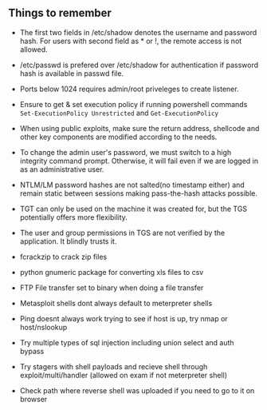 ## Things to remember

* The first two fields in /etc/shadow denotes the username and password hash. For users with second field as * or !, the remote access is not allowed. 

* /etc/passwd is prefered over /etc/shadow for authentication if password hash is available in passwd file.

* Ports below 1024 requires admin/root priveleges to create listener.

* Ensure to get & set execution policy if running powershell commands `Set-ExecutionPolicy Unrestricted` and `Get-ExecutionPolicy`

* When using public exploits, make sure the return address, shellcode and other key components are modified according to the needs.

* To change the admin user's password, we must switch to a high integrity command prompt. Otherwise, it will fail even if we are logged in as an administrative user.

* NTLM/LM password hashes are not salted(no timestamp either) and remain static between sessions making pass-the-hash attacks possible.

* TGT can only be used on the machine it was created for, but the TGS potentially offers more flexibility.

* The user and group permissions in TGS are not verified by the application. It blindly trusts it.

* fcrackzip to crack zip files

* python gnumeric package for converting xls files to csv

* FTP File transfer set to binary when doing a file transfer

* Metasploit shells dont always default to meterpreter shells

* Ping doesnt always work trying to see if host is up, try nmap or host/nslookup

* Try multiple types of sql injection including union select and auth bypass

* Try stagers with shell payloads and recieve shell through exploit/multi/handler (allowed on exam if not meterpreter shell)

* Check path where reverse shell was uploaded if you need to go to it on browser